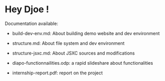 # Hey Djoe !

Documentation available:

* build-dev-env.md: About building demo website and dev environment

* structure.md: About file system and dev environment

* structure-jsxc.md: About JSXC sources and modifications
 
* diapo-functionnailities.odp: a rapid slideshare about functionalities
 
* internship-report.pdf: report on the project